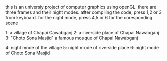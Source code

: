 this is an universiy project of computer graphics using openGL.
there are three frames and their night modes.
after compiling the code, press 1,2 or 3 from keyboard.
for the night mode, press 4,5 or 6 for the coresponding scene

1: a village of Chapai Cawabganj
2: a riverside place of Chapai Nawabganj
3: "Choto Sona Masjid" a famous mosque of Chapai Nawabganj

4: night mode of the village
5: night mode of riverside place
6: night mode of Choto Sona Masjid
